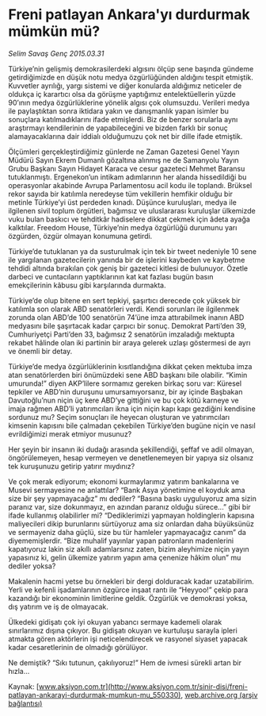 # Freni patlayan Ankara'yı durdurmak mümkün mü?

*Selim Savaş Genç 2015.03.31*

<div class="pNewsDetailMainContent" itemprop="articleBody">
 <p>
  Türkiye’nin gelişmiş demokrasilerdeki algısını ölçüp sene başında gündeme getirdiğimizde en düşük notu medya özgürlüğünden aldığını tespit etmiştik. Kuvvetler ayrılığı, yargı sistemi ve diğer konularda aldığımız neticeler de oldukça iç karartıcı olsa da görüşme yaptığımız entelektüellerin yüzde 90’ının medya özgürlüklerine yönelik algısı çok olumsuzdu. Verileri medya ile paylaştıktan sonra iktidara yakın ve danışmanlık yapan isimler bu sonuçlara katılmadıklarını ifade etmişlerdi. Biz de benzer sorularla aynı araştırmayı kendilerinin de yapabileceğini ve bizden farklı bir sonuç alamayacaklarına dair iddialı olduğumuzu çok net bir dille ifade etmiştik.
 </p>
 <p>
  Ölçümleri gerçekleştirdiğimiz günlerde ne Zaman Gazetesi Genel Yayın Müdürü Sayın Ekrem Dumanlı gözaltına alınmış ne de Samanyolu Yayın Grubu Başkanı Sayın Hidayet Karaca ve cesur gazeteci Mehmet Baransu tutuklanmıştı. Ergenekon’un intikam adımlarının her alanda hissedildiği bu operasyonlar akabinde Avrupa Parlamentosu acil kodu ile toplandı. Brüksel rekor sayıda bir katılımla neredeyse tüm vekillerin hemfikir olduğu bir metinle Türkiye’yi üst perdeden kınadı. Düşünce kuruluşları, medya ile ilgilenen sivil toplum örgütleri, bağımsız ve uluslararası kuruluşlar ülkemizde vuku bulan baskıcı ve tehditkâr hadiselere dikkat çekmek için âdeta ayağa kalktılar. Freedom House, Türkiye’nin medya özgürlüğü durumunu yarı özgürden, özgür olmayan konumuna getirdi.
 </p>
 <p>
  Türkiye’de tutuklanan ya da susturulmak için tek bir tweet nedeniyle 10 sene ile yargılanan gazetecilerin yanında bir de işlerini kaybeden ve kaybetme tehdidi altında bırakılan çok geniş bir gazeteci kitlesi de bulunuyor. Özetle darbeci ve cuntacıların yaptıklarının kat kat fazlası bugün basın emekçilerinin kâbusu gibi karşılarında durmakta.
 </p>
 <p>
  Türkiye’de olup bitene en sert tepkiyi, şaşırtıcı derecede çok yüksek bir katılımla son olarak ABD senatörleri verdi. Kendi sorunları ile ilgilenmek zorunda olan ABD’de 100 senatörün 74’üne imza attırabilmek inanın ABD medyasını bile şaşırtacak kadar çarpıcı bir sonuç. Demokrat Parti’den 39, Cumhuriyetçi Parti’den 33, bağımsız 2 senatörün imzaladığı mektupta rekabet hâlinde olan iki partinin bir araya gelerek uzlaşı göstermesi de ayrı ve önemli bir detay.
 </p>
 <p>
  Türkiye’de medya özgürlüklerinin kısıtlandığına dikkat çeken mektuba imza atan senatörlerden biri önümüzdeki sene ABD başkanı bile olabilir. “Kimin umurunda!” diyen AKP’lilere sormamız gereken birkaç soru var: Küresel tepkiler ve ABD’nin duruşunu umursamıyorsanız, bir ay içinde Başbakan Davutoğlu’nun niçin üç kere ABD’ye gittiğini ve bu çok kötü karneye ve imaja rağmen ABD’li yatırımcıları ikna için niçin kapı kapı gezdiğini kendisine sordunuz mu? Seçim sonuçları ile heyecan oluşturan ve yatırımcıları kimsenin kapısını bile çalmadan çekebilen Türkiye’den bugüne niçin ve nasıl evrildiğimizi merak etmiyor musunuz?
 </p>
 <p>
  Her şeyin bir insanın iki dudağı arasında şekillendiği, şeffaf ve adil olmayan, öngörülemeyen, hesap vermeyen ve denetlenemeyen bir yapıya siz olsanız tek kuruşunuzu getirip yatırır mıydınız?
 </p>
 <p>
  Ve çok merak ediyorum; ekonomi kurmaylarımız yatırım bankalarına ve Musevi sermayesine ne anlattılar? “Bank Asya yönetimine el koyduk ama size bir şey yapmayacağız” mı dediler? “Basına baskı uyguluyoruz ama sizin paranız var, size dokunmayız, en azından paranız olduğu sürece...” gibi bir ifade kullanmış olabilirler mi? “Dediklerimizi yapmayan holdinglerin kapısına maliyecileri dikip burunlarını sürtüyoruz ama siz onlardan daha büyüksünüz ve sermayeniz daha güçlü, size bu tür hamleler yapmayacağız canım” da diyememişlerdir. “Bize muhalif yayınlar yapan patronların madenlerini kapatıyoruz lakin siz akıllı adamlarsınız zaten, bizim aleyhimize niçin yayın yapasınız ki, gelin ülkemize yatırım yapın ama çenenize hâkim olun” mu dediler yoksa?
 </p>
 <p>
  Makalenin hacmi yetse bu örnekleri bir dergi dolduracak kadar uzatabilirim. Yerli ve kefenli işadamlarının özgürce inşaat rantı ile “Heyyoo!” çekip para kazandığı bir ekonominin limitlerine geldik. Özgürlük ve demokrasi yoksa, dış yatırım ve iş de olmayacak.
 </p>
 <p>
  Ülkedeki gidişatı çok iyi okuyan yabancı sermaye kademeli olarak sınırlarımız dışına çıkıyor. Bu gidişatı okuyan ve kurtuluşu sarayla ipleri atmakta gören aktörlerin işi neticelendirecek ve rasyonel siyaset yapacak kadar cesaretlerinin de olmadığı görülüyor.
 </p>
 <p>
  Ne demiştik? “Sıkı tutunun, çakılıyoruz!” Hem de ivmesi sürekli artan bir hızla...
 </p>
</div>


Kaynak: [www.aksiyon.com.tr](http://www.aksiyon.com.tr/sinir-disi/freni-patlayan-ankarayi-durdurmak-mumkun-mu_550330), [web.archive.org (arşiv bağlantısı)](http://web.archive.org/web/20150706164337/http://www.aksiyon.com.tr/sinir-disi/freni-patlayan-ankarayi-durdurmak-mumkun-mu_550330)
